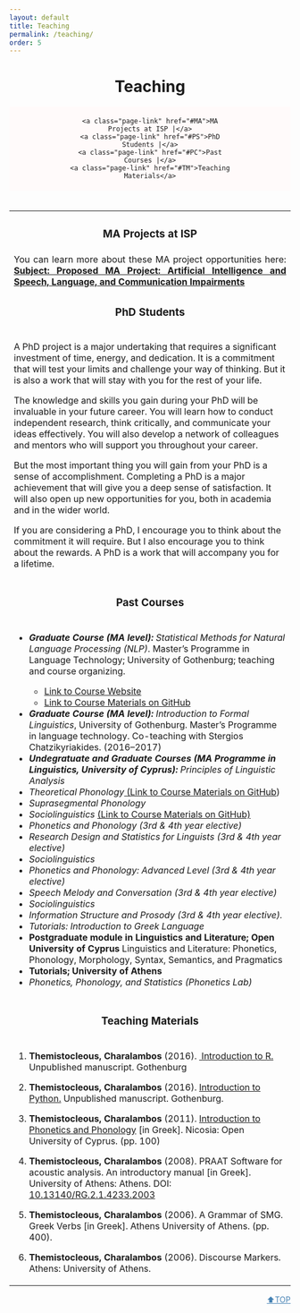 ```yaml
---
layout: default
title: Teaching
permalink: /teaching/
order: 5
---
```


<a name='top'></a>

<h1 style="text-align: center;">Teaching</h1>

<div style="background-color:snow; padding-left: 20%; padding-right: 20%; padding-top: 1%; padding-bottom: 1%; text-align: center;">
  
    <a class="page-link" href="#MA">MA Projects at ISP |</a>
    <a class="page-link" href="#PS">PhD Students |</a>
    <a class="page-link" href="#PC">Past Courses |</a>
    <a class="page-link" href="#TM">Teaching Materials</a>
</div>

<div style="padding: 2%"></div>

<div class="quotebox">

<table>
<tr>
<a name='MA'></a>
<td><h3 style="text-align: center;">MA Projects at ISP</h3></td></tr>
<tr>
<td style="text-align:justify;">You can learn more about these MA project opportunities here: <a href="/projectsma/"><strong>Subject: Proposed MA Project: Artificial Intelligence and Speech, Language, and Communication Impairments</strong></a></td>
</tr>
<tr>
<a name='PS'></a>
<td><h3 style="text-align: center;">PhD Students</h3></td>
</tr>
<tr>
<td><p>A PhD project is a major undertaking that requires a significant investment of time, energy, and dedication. It is a commitment that will test your limits and challenge your way of thinking. But it is also a work that will stay with you for the rest of your life.</p>

<p>The knowledge and skills you gain during your PhD will be invaluable in your future career. You will learn how to conduct independent research, think critically, and communicate your ideas effectively. You will also develop a network of colleagues and mentors who will support you throughout your career.</p>

<p>But the most important thing you will gain from your PhD is a sense of accomplishment. Completing a PhD is a major achievement that will give you a deep sense of satisfaction. It will also open up new opportunities for you, both in academia and in the wider world.</p>

<p>If you are considering a PhD, I encourage you to think about the commitment it will require. But I also encourage you to think about the rewards. A PhD is a work that will accompany you for a lifetime.</p>
</td>
</tr>
<tr>
<a name='PC'></a>
<td><h3 style="text-align: center;">Past Courses</h3></td>
</tr>
<tr>
<td>
<ul>        
<li><p><em><strong>Graduate Course (MA level):</strong> Statistical Methods for Natural Language Processing (NLP)</em>. Master’s Programme in Language Technology; University of Gothenburg; teaching and course organizing.</p></li>
<ul>
<li><a href="/assets/pages/MLT.html">Link to Course Website</a> </li>
<li><a href="https://github.com/themistocleous/StatisticalMethodsNLP">Link to Course Materials on GitHub</a></li>
</ul>
<li><em><strong>Graduate Course (MA level):</strong>  Introduction to Formal Linguistics</em>, University of Gothenburg. Master’s Programme in language technology. Co-teaching with Stergios Chatzikyriakides. (2016–2017)</li>
<li><em><strong>Undegratuate and Graduate Courses (MA Programme in Linguistics, University of Cyprus):</strong> Principles of Linguistic Analysis</em></li>
<li><em>Theoretical Phonology</em><a href="https://github.com/themistocleous/course_phonetics"> (Link to Course Materials on GitHub</a>)</li>
<li><em>Suprasegmental Phonology</em></li>
<li><em>Sociolinguistics </em><a href="https://github.com/themistocleous/course_sociolinguistics2014">(Link to Course Materials on GitHub)</a></li>
<li><em>Phonetics and Phonology (3rd &amp; 4th year elective)</em></li>
<li><em>Research Design and Statistics for Linguists (3rd &amp; 4th year elective)</em></li>
<li><em>Sociolinguistics</em></li>
<li><em>Phonetics and Phonology: Advanced Level (3rd &amp; 4th year elective)</em></li>
<li><em>Speech Melody and Conversation (3rd &amp; 4th year elective)</em></li>
<li><em>Sociolinguistics</em></li>
<li><em>Information Structure and Prosody (3rd &amp; 4th year elective).</em></li>
<li><em>Tutorials: Introduction to Greek Language</em></li>
<li><strong>Postgraduate module in Linguistics and Literature; Open University of Cyprus</strong> Linguistics and Literature: Phonetics, Phonology, Morphology, Syntax, Semantics, and Pragmatics</li>
<li><strong>Tutorials; University of Athens</strong></li>
<li><em>Phonetics, Phonology, and Statistics (Phonetics Lab)</em></li>
</ul>
</td>
</tr>

<tr><td><a name='TM'></a><h3 style="text-align: center;">Teaching Materials</h3></td></tr>
<tr>
<td>
<ol>
<li><p><strong>Themistocleous, Charalambos</strong> (2016). <a href="/assets/RIntroCover.pdf" class="uri"> Introduction to R.</a> Unpublished manuscript. Gothenburg</p></li>
<li><p><strong>Themistocleous, Charalambos</strong> (2016). <a href="/research/project/2017/05/31/python.html" class="uri">Introduction to Python.</a> Unpublished manuscript. Gothenburg.</p></li>
<li><p><strong>Themistocleous, Charalambos</strong> (2011). <a href="/assets/papers/Phonetics_IntroGR.pdf">Introduction to Phonetics and Phonology</a> <span>[</span>in Greek<span>]</span>. Nicosia: Open University of Cyprus. (pp. 100)</p></li>
<li><p><strong>Themistocleous, Charalambos</strong> (2008). PRAAT Software for acoustic analysis. An introductory manual <span>[</span>in Greek<span>]</span>. University of Athens: Athens. DOI: <a href="10.13140/RG.2.1.4233.2003" class="uri">10.13140/RG.2.1.4233.2003</a></p></li>
<li><p><strong>Themistocleous, Charalambos</strong> (2006). A Grammar of SMG. Greek Verbs <span>[</span>in Greek<span>]</span>. Athens University of Athens. (pp. 400).</p></li>
<li><p><strong>Themistocleous, Charalambos</strong> (2006). Discourse Markers. Athens: University of Athens.</p></li>
</ol>
</td></tr>
</table>
</div>
<div style="text-align:right">
  <a class="page-link" style="color: steelblue;text-transform: uppercase;" href="#top">⬆Top</a>
</div>
